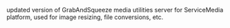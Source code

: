 updated version of GrabAndSqueeze media utilities server for ServiceMedia platform, used for image resizing, file conversions, etc.